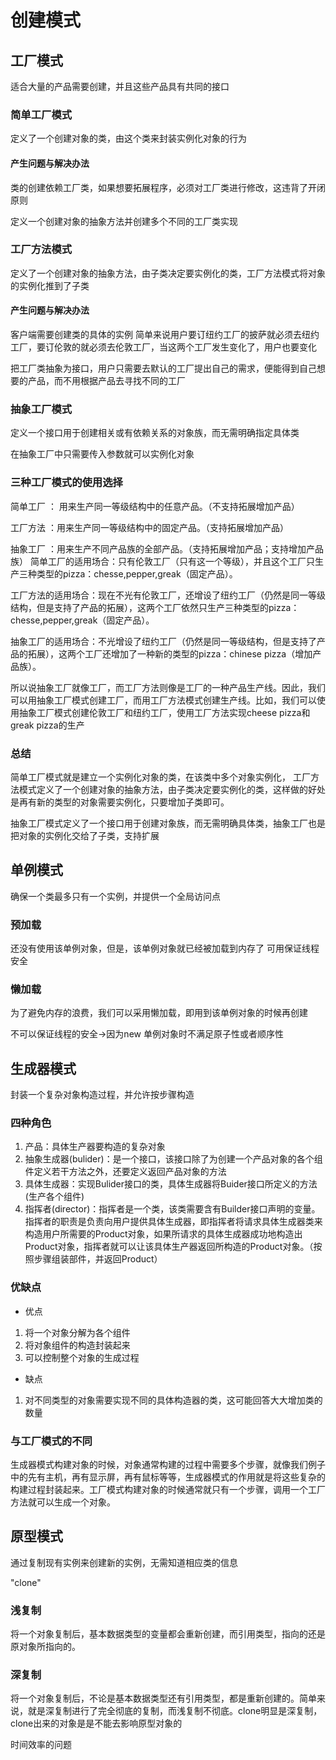 # 创建模式

## 工厂模式
适合大量的产品需要创建，并且这些产品具有共同的接口
### 简单工厂模式
定义了一个创建对象的类，由这个类来封装实例化对象的行为
#### 产生问题与解决办法
类的创建依赖工厂类，如果想要拓展程序，必须对工厂类进行修改，这违背了开闭原则

定义一个创建对象的抽象方法并创建多个不同的工厂类实现
### 工厂方法模式
定义了一个创建对象的抽象方法，由子类决定要实例化的类，工厂方法模式将对象的实例化推到了子类
#### 产生问题与解决办法
客户端需要创建类的具体的实例
简单来说用户要订纽约工厂的披萨就必须去纽约工厂，要订伦敦的就必须去伦敦工厂，当这两个工厂发生变化了，用户也要变化

把工厂类抽象为接口，用户只需要去默认的工厂提出自己的需求，便能得到自己想要的产品，而不用根据产品去寻找不同的工厂
### 抽象工厂模式
定义一个接口用于创建相关或有依赖关系的对象族，而无需明确指定具体类

在抽象工厂中只需要传入参数就可以实例化对象


### 三种工厂模式的使用选择
简单工厂 ： 用来生产同一等级结构中的任意产品。（不支持拓展增加产品）

工厂方法 ：用来生产同一等级结构中的固定产品。（支持拓展增加产品）   

抽象工厂 ：用来生产不同产品族的全部产品。（支持拓展增加产品；支持增加产品族）
简单工厂的适用场合：只有伦敦工厂（只有这一个等级），并且这个工厂只生产三种类型的pizza：chesse,pepper,greak（固定产品）。

工厂方法的适用场合：现在不光有伦敦工厂，还增设了纽约工厂（仍然是同一等级结构，但是支持了产品的拓展），这两个工厂依然只生产三种类型的pizza：chesse,pepper,greak（固定产品）。

抽象工厂的适用场合：不光增设了纽约工厂（仍然是同一等级结构，但是支持了产品的拓展），这两个工厂还增加了一种新的类型的pizza：chinese pizza（增加产品族）。

所以说抽象工厂就像工厂，而工厂方法则像是工厂的一种产品生产线。因此，我们可以用抽象工厂模式创建工厂，而用工厂方法模式创建生产线。比如，我们可以使用抽象工厂模式创建伦敦工厂和纽约工厂，使用工厂方法实现cheese pizza和greak pizza的生产

### 总结
简单工厂模式就是建立一个实例化对象的类，在该类中多个对象实例化，
工厂方法模式定义了一个创建对象的抽象方法，由子类决定要实例化的类，这样做的好处是再有新的类型的对象需要实例化，只要增加子类即可。

抽象工厂模式定义了一个接口用于创建对象族，而无需明确具体类，抽象工厂也是把对象的实例化交给了子类，支持扩展

## 单例模式
确保一个类最多只有一个实例，并提供一个全局访问点
### 预加载
还没有使用该单例对象，但是，该单例对象就已经被加载到内存了
可用保证线程安全

### 懒加载 
为了避免内存的浪费，我们可以采用懒加载，即用到该单例对象的时候再创建

不可以保证线程的安全->因为new 单例对象时不满足原子性或者顺序性

## 生成器模式
封装一个复杂对象构造过程，并允许按步骤构造

### 四种角色
1. 产品：具体生产器要构造的复杂对象
2. 抽象生成器(bulider)：是一个接口，该接口除了为创建一个产品对象的各个组件定义若干方法之外，还要定义返回产品对象的方法
3. 具体生成器：实现Bulider接口的类，具体生成器将Buider接口所定义的方法(生产各个组件)
4. 指挥者(director)：指挥者是一个类，该类需要含有Builder接口声明的变量。指挥者的职责是负责向用户提供具体生成器，即指挥者将请求具体生成器类来构造用户所需要的Product对象，如果所请求的具体生成器成功地构造出Product对象，指挥者就可以让该具体生产器返回所构造的Product对象。（按照步骤组装部件，并返回Product）

### 优缺点

- 优点
1. 将一个对象分解为各个组件
2. 将对象组件的构造封装起来
3. 可以控制整个对象的生成过程

- 缺点
1. 对不同类型的对象需要实现不同的具体构造器的类，这可能回答大大增加类的数量

### 与工厂模式的不同
生成器模式构建对象的时候，对象通常构建的过程中需要多个步骤，就像我们例子中的先有主机，再有显示屏，再有鼠标等等，生成器模式的作用就是将这些复杂的构建过程封装起来。工厂模式构建对象的时候通常就只有一个步骤，调用一个工厂方法就可以生成一个对象。

## 原型模式
通过复制现有实例来创建新的实例，无需知道相应类的信息

"clone"
### 浅复制
将一个对象复制后，基本数据类型的变量都会重新创建，而引用类型，指向的还是原对象所指向的。
### 深复制
将一个对象复制后，不论是基本数据类型还有引用类型，都是重新创建的。简单来说，就是深复制进行了完全彻底的复制，而浅复制不彻底。clone明显是深复制，clone出来的对象是是不能去影响原型对象的

时间效率的问题
